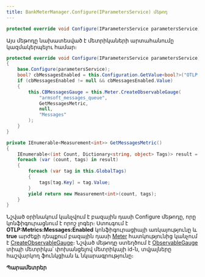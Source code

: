 ```yaml
---
title: BankMeterManager.Configure(IParametersService) մեթոդ
---
```


```c#
protected override void Configure(IParametersService parametersService)
```

Այս մեթոդը նախատեսված է մետրիկաների արտահանումը կազմակերպելու համար։ 

```c#
protected override void Configure(IParametersService parametersService)
{
    base.Configure(parametersService);
    bool? cbMessagesEnabled = this.Configuration.GetValue<bool?>("OTLP:Metrics:Messages:Enabled");
    if (cbMessagesEnabled != null && cbMessagesEnabled.Value)
    {
        this.CBMessagesGauge = this.Meter.CreateObservableGauge(
            "armsoft_messages_queue",
            GetMessagesMetric,
            null,
            "Messages"
        );
    }
}
```

```c#
private IEnumerable<Measurement<int>> GetMessagesMetric()
{
    IEnumerable<(int Count, Dictionary<string, object> Tags)> result = this.CardTransferMetrics;
    foreach (var (count, tags) in result)
    {
        foreach (var tag in this.GlobalTags)
        {
            tags[tag.Key] = tag.Value;
        }
        yield return new Measurement<int>(count, tags);
    }
}
```

Նշված օրինակում կանչվում է բազային դասի Configure մեթոդը, որը կոնֆիգուրացնում է որոշ լոգեր։ Ստուգում է **OTLP:Metrics:Messages:Enabled** կոնֆիգուրացիայի առկայությունը և **true** արժեքի դեպքում բազային դասի [Meter](MeterManager.md#meter) հատկությունից կանչում է [CreateObservableGauge](https://learn.microsoft.com/en-us/dotnet/api/system.diagnostics.metrics.meter.createobservablegauge)։ Նշված մեթոդը ստեղծում է [ObservableGauge](https://learn.microsoft.com/en-us/dotnet/api/system.diagnostics.metrics.observablegauge-1) տիպի մետրիկա՝ փոխանցելով մետրիկայի id-ն, տվյալները հաշվարկող ֆունկցիան և նկարագրությունը։ 


**Պարամետրեր**
